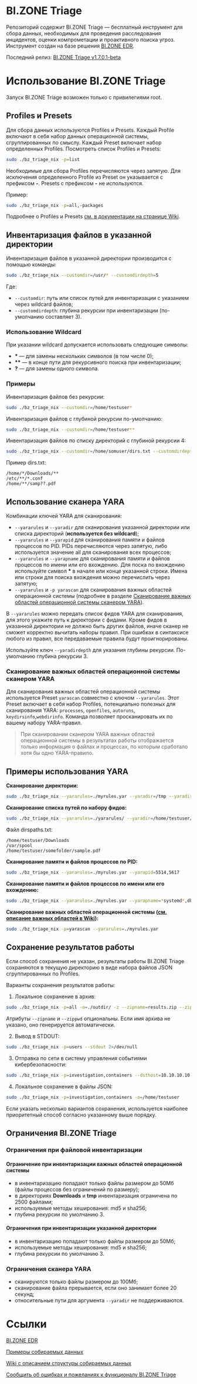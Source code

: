 # BI.ZONE Triage
Репозиторий содержит BI.ZONE Triage — бесплатный инструмент для сбора данных, необходимых для проведения расследования инцидентов, оценки компрометации и проактивного поиска угроз. Инструмент создан на базе решения [BI.ZONE EDR](https://bi.zone/catalog/products/edr/).

Последний релиз: [BI.ZONE Triage v1.7.0.1-beta](https://github.com/bi-zone/triage/releases/tag/Latest)

# Использование BI.ZONE Triage
Запуск BI.ZONE Triage возможен только с привилегиями root.

## Profiles и Presets
Для сбора данных используются Profiles и Presets.
Каждый Profile включают в себя набор данных операционной системы, сгруппированных по смыслу. Каждый Preset включает набор определенных Profiles.
Посмотреть список Profiles и Presets:
```bash
sudo ./bz_triage_nix -p=list
```
Необходимые для сбора Profiles перечисляются через запятую. Для исключения определенного Profile из Preset он указывается с префиксом **-**. Presets с  префиксом **-** не используются.

Пример:
```bash
sudo ./bz_triage_nix -p=all,-packages
```
Подробнее о Profiles и Presets [см. в документации на странице Wiki](https://github.com/bi-zone/triage/wiki/Инструкция-по-использованию#profiles-и-presets).

## Инвентаризация файлов в указанной директории
Инвентаризация файлов в указанной директории производится с помощью команды:
```bash
sudo ./bz_triage_nix --customdir=/usr/* --customdirdepth=5
```
Где:
- ```--customdir```: путь или список путей для инвентаризации с указанием через wildcard файлов;
- ```--customdirdepth```: глубина рекурсии при инвентаризации (по-умолчанию составляет 3).

### Использование Wildcard
При указании wildcard допускается использовать следующие символы:
- **\*** — для замены нескольких символов (в том числе 0);
- **\*\*** — в конце пути для рекурсивного поиска при инвентаризации;
- **?** — для замены одного символа.

### Примеры
Инвентаризация файлов без рекурсии:
```bash
sudo ./bz_triage_nix --customdir=/home/testuser*
```
Инвентаризация файлов с глубиной рекурсии по-умолчанию:
```bash
sudo ./bz_triage_nix --customdir=/home/testuser**
```
Инвентаризация файлов по списку директорий c глубиной рекурсии 4:
```bash
sudo ./bz_triage_nix --customdir=/home/somuser/dirs.txt --customdirdepth=4
```
Пример dirs.txt:
```
/home/*/Downloads/**
/etc/**/*.conf
/home/**/samp??.pdf
```

## Использование сканера YARA
Комбинации ключей YARA для сканирования:
- ```--yararules``` и ```--yaradir``` для сканирования указанной директории или списка директорий (**используется без wildcard**);
- ```--yararules``` и ```--yarapid``` для сканирования памяти и файлов процессов по PID. PIDs перечисляются через запятую, либо используется значение all для сканирования всех процессов;
- ```--yararules``` и ```--yarapname``` для сканирования памяти и файлов процессов по имени или его вхождению. Для поска по вхождению используйте символ **\*** в начале или конце указанной строки. Имена или строки для поиска вхождения можно перечислить через запятую;
- ```--yararules``` и ```-p yarascan``` для сканирования важных областей операционной системы (подробнее в  разделе [Сканирование важных областей операционной системы сканером YARA](#сканирование-важных-областей-операционной-системы-сканером-yara)).

В ```--yararules``` можно передать список фидов YARA для сканирования, для этого укажите путь к директории с фидами. Кроме фидов в указанной директории не должно быть других файлов, иначе сканер не сможет корректно вычитать наборы правил. При ошибках в синтаксисе любого из правил, все передаваемые правила будут проигнорированы.

Используйте ключ ```--yaradirdepth``` для указания глубины рекурсии. По-умолчанию глубина рекурсии 3.

### Сканирование важных областей операционной системы сканером YARA
Для сканирования важных областей операционной системы используется Preset ```yarascan``` совместно с ключом ```--yararules```. Этот Preset включает в себя набор Profiles, потенциально полезных для сканирования YARA: ```processes```, ```openfiles```, ```autoruns```, ```keydirsinfo```,```webdirinfo```. Команда позволяет просканировать их по вашему набору YARA-правил.

> При сканировании сканером YARA важных областей операционной системы в результатах работы отображается только информация о файлах и процессах, по которым сработало хотя бы одно YARA-правило.

## Примеры использования YARA
**Сканирование директории:**
```bash
sudo ./bz_triage_nix --yararules=./myrules.yar --yaradir=/tmp --yaradirdepth=5
```
**Сканирование списка путей по набору фидов:**
```bash
sudo ./bz_triage_nix --yararules=./yararules/ --yaradir=/home/testuser/dirspaths.txt
```
Файл dirspaths.txt:
```
/home/testuser/Downloads
/var/spool
/home/testuser/somefolder/sample.pdf
```
**Сканирование памяти и файлов процессов по PID:**
```bash
sudo ./bz_triage_nix --yararules=./myrules.yar --yarapid=5514,5617
```
**Сканирование памяти и файлов процессов по имени или его вхождению:**
```bash
sudo ./bz_triage_nix --yararules=./myrules.yar --yarapname=*systemd*,dbus*
```
**Сканирование важных областей операционной системы ([см. описание важных областей в Wiki](https://github.com/bi-zone/triage/wiki/Инструкция-по-использованию#сканирование-yara-важных-областей-операционной-системы)):**
```bash
sudo ./bz_triage_nix -p=yarascan --yararules=./myrules.yar
```

## Сохранение результатов работы
Если способ сохранения не указан, результаты работы BI.ZONE Triage сохраняются в текущую директорию в виде набора файлов JSON сгруппированных по Profiles.

Варианты сохранения результатов работы:
1. Локальное сохранение в архив:
```bash
sudo ./bz_triage_nix -p=all -o=./outdir/ -z --zipname=results.zip --zippwd=somepassword
```
Атрибуты ```--zipname``` и ```--zippwd``` опциональны. Если имя архива не указано, оно генерируется автоматически.

2. Вывод в STDOUT:
```bash
sudo ./bz_triage_nix -p=users --stdout 2>/dev/null
```
3. Отправка по сети в систему управления событиями кибербезопасности:
```bash
sudo ./bz_triage_nix -p=investigation,containers --dsthost=10.10.10.10 --dstport=5000 --netproto=tcp
```
4. Локальное сохранение в файлы JSON:
```bash
sudo ./bz_triage_nix -p=investigation,containers -o=/home/testuser
```
Если указать несколько вариантов сохранения, используется наиболее приоритетный способ согласно указанному выше порядку.

## Ограничения BI.ZONE Triage
### Ограничения при файловой инвентаризации
#### Ограничение при инвентаризации важных областей операционной системы
- в инвентаризацию попадают только файлы размером до 50Мб (файлы процессов без ограничений по размеру);
- в директориях **Downloads** и **tmp** инвентаризация ограничена по 2500 файлами;
- используемые методы хеширования: md5 и sha256;
- глубина рекурсии по умолчанию 3.

#### Ограничения при инвентаризации указанной директории
- в инвентаризацию попадают только файлы размером до 50Мб;
- используемые методы хеширования: md5 и sha256;
- глубина рекурсии по умолчанию 3.

### Ограничения сканера YARA
- сканируются только файлы размером до 100Мб;
- сканирование файла прерывается, если оно занимает более 20 секунд;
- относительные пути для аргумента ```--yaradir``` не поддерживаются.

# Cсылки
[BI.ZONE EDR](https://bi.zone/catalog/products/edr/)

[Примеры собираемых данных](event-examples)

[Wiki с описанием структуры собираемых данных](https://github.com/bi-zone/triage/wiki)

[Сообщить об ошибках и пожеланиях к функционалу BI.ZONE Triage](https://github.com/bi-zone/triage/issues)
